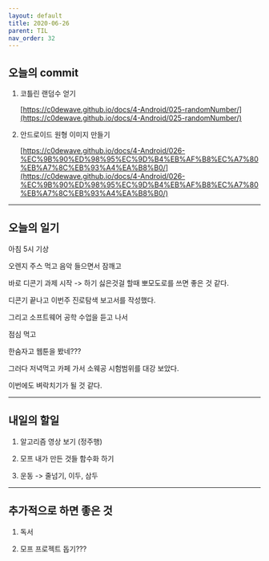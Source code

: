 ```yaml
---
layout: default
title: 2020-06-26
parent: TIL
nav_order: 32
---
```


## 오늘의 commit

1. 코틀린 랜덤수 얻기

    [https://c0dewave.github.io/docs/4-Android/025-randomNumber/](https://c0dewave.github.io/docs/4-Android/025-randomNumber/)

2. 안드로이드 원형 이미지 만들기

    [https://c0dewave.github.io/docs/4-Android/026-%EC%9B%90%ED%98%95%EC%9D%B4%EB%AF%B8%EC%A7%80%EB%A7%8C%EB%93%A4%EA%B8%B0/](https://c0dewave.github.io/docs/4-Android/026-%EC%9B%90%ED%98%95%EC%9D%B4%EB%AF%B8%EC%A7%80%EB%A7%8C%EB%93%A4%EA%B8%B0/)

---

## 오늘의 일기

아침 5시 기상

오렌지 주스 먹고 음악 들으면서 잠깨고 

바로 디콘기 과제 시작 -> 하기 싫은것걸 할때 뽀모도로를 쓰면 좋은 것 같다.

디콘기 끝나고 이번주 진로탐색 보고서를 작성했다.

그리고 소프트웨어 공학 수업을 듣고 나서

점심 먹고

한숨자고 웹툰을 봤네???

그러다 저녁먹고 카페 가서 소웨공 시험범위를 대강 보았다.

이번에도 벼락치기가 될 것 같다.

---

## 내일의 할일

1. 알고리즘 영상 보기 (정주행)

2. 모프 내가 만든 것들 함수화 하기

3. 운동 -> 줄넘기, 이두, 삼두

---

## 추가적으로 하면 좋은 것

1. 독서

2. 모프 프로젝트 돕기???
